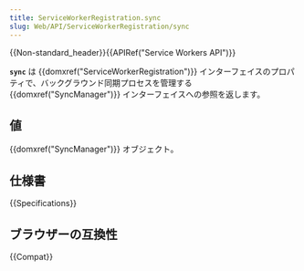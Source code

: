 ```yaml
---
title: ServiceWorkerRegistration.sync
slug: Web/API/ServiceWorkerRegistration/sync
---
```

{{Non-standard_header}}{{APIRef("Service Workers API")}}

**`sync`** は {{domxref("ServiceWorkerRegistration")}} インターフェイスのプロパティで、バックグラウンド同期プロセスを管理する {{domxref("SyncManager")}} インターフェイスへの参照を返します。

## 値

{{domxref("SyncManager")}} オブジェクト。

## 仕様書

{{Specifications}}

## ブラウザーの互換性

{{Compat}}
